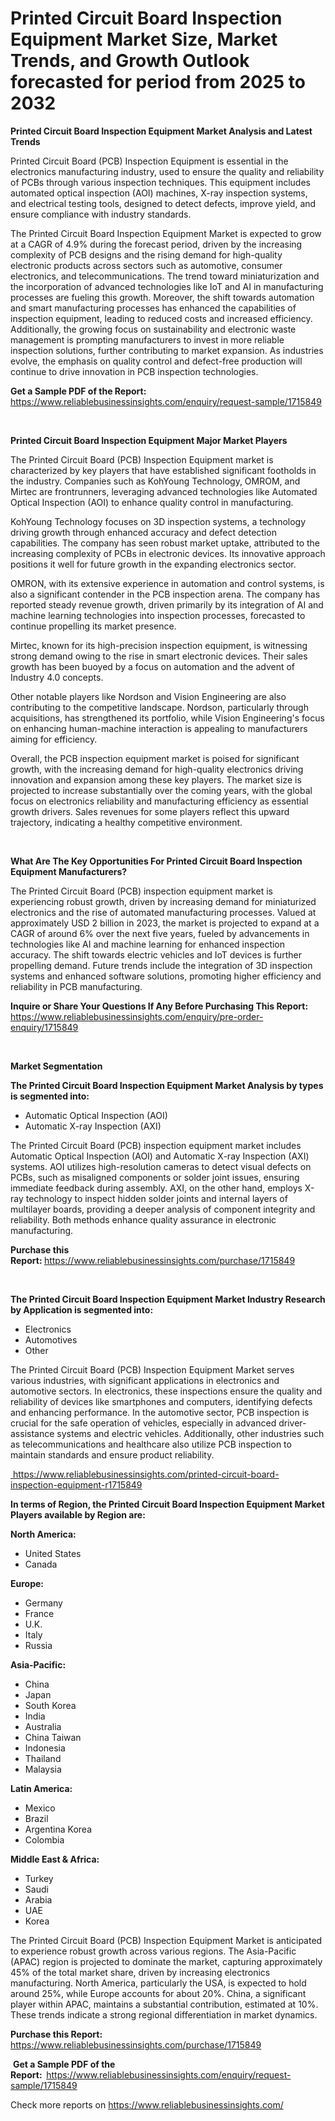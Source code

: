 <p><h1>Printed Circuit Board Inspection Equipment Market Size, Market Trends, and Growth Outlook forecasted for period from 2025 to 2032</h1></p><p><strong>Printed Circuit Board Inspection Equipment Market Analysis and Latest Trends</strong></p>
<p><p>Printed Circuit Board (PCB) Inspection Equipment is essential in the electronics manufacturing industry, used to ensure the quality and reliability of PCBs through various inspection techniques. This equipment includes automated optical inspection (AOI) machines, X-ray inspection systems, and electrical testing tools, designed to detect defects, improve yield, and ensure compliance with industry standards.</p><p>The Printed Circuit Board Inspection Equipment Market is expected to grow at a CAGR of 4.9% during the forecast period, driven by the increasing complexity of PCB designs and the rising demand for high-quality electronic products across sectors such as automotive, consumer electronics, and telecommunications. The trend toward miniaturization and the incorporation of advanced technologies like IoT and AI in manufacturing processes are fueling this growth. Moreover, the shift towards automation and smart manufacturing processes has enhanced the capabilities of inspection equipment, leading to reduced costs and increased efficiency. Additionally, the growing focus on sustainability and electronic waste management is prompting manufacturers to invest in more reliable inspection solutions, further contributing to market expansion. As industries evolve, the emphasis on quality control and defect-free production will continue to drive innovation in PCB inspection technologies.</p></p>
<p><strong>Get a Sample PDF of the Report:&nbsp;</strong> <a href="https://www.reliablebusinessinsights.com/enquiry/request-sample/1715849?utm_campaign=2534&utm_medium=2&utm_source=Github&utm_content=ia&utm_term=28032025&utm_id=printed-circuit-board-inspection-equipment">https://www.reliablebusinessinsights.com/enquiry/request-sample/1715849</a></p>
<p>&nbsp;</p>
<p><strong>Printed Circuit Board Inspection Equipment Major Market Players</strong></p>
<p><p>The Printed Circuit Board (PCB) Inspection Equipment market is characterized by key players that have established significant footholds in the industry. Companies such as KohYoung Technology, OMROM, and Mirtec are frontrunners, leveraging advanced technologies like Automated Optical Inspection (AOI) to enhance quality control in manufacturing.</p><p>KohYoung Technology focuses on 3D inspection systems, a technology driving growth through enhanced accuracy and defect detection capabilities. The company has seen robust market uptake, attributed to the increasing complexity of PCBs in electronic devices. Its innovative approach positions it well for future growth in the expanding electronics sector.</p><p>OMRON, with its extensive experience in automation and control systems, is also a significant contender in the PCB inspection arena. The company has reported steady revenue growth, driven primarily by its integration of AI and machine learning technologies into inspection processes, forecasted to continue propelling its market presence.</p><p>Mirtec, known for its high-precision inspection equipment, is witnessing strong demand owing to the rise in smart electronic devices. Their sales growth has been buoyed by a focus on automation and the advent of Industry 4.0 concepts.</p><p>Other notable players like Nordson and Vision Engineering are also contributing to the competitive landscape. Nordson, particularly through acquisitions, has strengthened its portfolio, while Vision Engineering's focus on enhancing human-machine interaction is appealing to manufacturers aiming for efficiency.</p><p>Overall, the PCB inspection equipment market is poised for significant growth, with the increasing demand for high-quality electronics driving innovation and expansion among these key players. The market size is projected to increase substantially over the coming years, with the global focus on electronics reliability and manufacturing efficiency as essential growth drivers. Sales revenues for some players reflect this upward trajectory, indicating a healthy competitive environment.</p></p>
<p>&nbsp;</p>
<p><strong>What Are The Key Opportunities For Printed Circuit Board Inspection Equipment Manufacturers?</strong></p>
<p><p>The Printed Circuit Board (PCB) inspection equipment market is experiencing robust growth, driven by increasing demand for miniaturized electronics and the rise of automated manufacturing processes. Valued at approximately USD 2 billion in 2023, the market is projected to expand at a CAGR of around 6% over the next five years, fueled by advancements in technologies like AI and machine learning for enhanced inspection accuracy. The shift towards electric vehicles and IoT devices is further propelling demand. Future trends include the integration of 3D inspection systems and enhanced software solutions, promoting higher efficiency and reliability in PCB manufacturing.</p></p>
<p><strong>Inquire or Share Your Questions If Any Before Purchasing This Report:</strong> <a href="https://www.reliablebusinessinsights.com/enquiry/pre-order-enquiry/1715849?utm_campaign=2534&utm_medium=2&utm_source=Github&utm_content=ia&utm_term=28032025&utm_id=printed-circuit-board-inspection-equipment">https://www.reliablebusinessinsights.com/enquiry/pre-order-enquiry/1715849</a></p>
<p>&nbsp;</p>
<p><strong>Market Segmentation</strong></p>
<p><strong>The Printed Circuit Board Inspection Equipment Market Analysis by types is segmented into:</strong></p>
<p><ul><li>Automatic Optical Inspection (AOI)</li><li>Automatic X-ray Inspection (AXI)</li></ul></p>
<p><p>The Printed Circuit Board (PCB) inspection equipment market includes Automatic Optical Inspection (AOI) and Automatic X-ray Inspection (AXI) systems. AOI utilizes high-resolution cameras to detect visual defects on PCBs, such as misaligned components or solder joint issues, ensuring immediate feedback during assembly. AXI, on the other hand, employs X-ray technology to inspect hidden solder joints and internal layers of multilayer boards, providing a deeper analysis of component integrity and reliability. Both methods enhance quality assurance in electronic manufacturing.</p></p>
<p><strong>Purchase this Report:&nbsp;</strong><a href="https://www.reliablebusinessinsights.com/purchase/1715849?utm_campaign=2534&utm_medium=2&utm_source=Github&utm_content=ia&utm_term=28032025&utm_id=printed-circuit-board-inspection-equipment">https://www.reliablebusinessinsights.com/purchase/1715849</a></p>
<p>&nbsp;</p>
<p><strong>The Printed Circuit Board Inspection Equipment Market Industry Research by Application is segmented into:</strong></p>
<p><ul><li>Electronics</li><li>Automotives</li><li>Other</li></ul></p>
<p><p>The Printed Circuit Board (PCB) Inspection Equipment Market serves various industries, with significant applications in electronics and automotive sectors. In electronics, these inspections ensure the quality and reliability of devices like smartphones and computers, identifying defects and enhancing performance. In the automotive sector, PCB inspection is crucial for the safe operation of vehicles, especially in advanced driver-assistance systems and electric vehicles. Additionally, other industries such as telecommunications and healthcare also utilize PCB inspection to maintain standards and ensure product reliability.</p></p>
<p><a href="https://www.reliablebusinessinsights.com/printed-circuit-board-inspection-equipment-r1715849?utm_campaign=2534&utm_medium=2&utm_source=Github&utm_content=ia&utm_term=28032025&utm_id=printed-circuit-board-inspection-equipment">&nbsp;https://www.reliablebusinessinsights.com/printed-circuit-board-inspection-equipment-r1715849</a></p>
<p><strong>In terms of Region, the Printed Circuit Board Inspection Equipment Market Players available by Region are:</strong></p>
<p>
    <p> <strong> North America: </strong>
        <ul>
            <li>United States</li>
            <li>Canada</li>
        </ul>
        </p> 
    <p> <strong> Europe: </strong>
        <ul>
            <li>Germany</li>
            <li>France</li>
            <li>U.K.</li>
            <li>Italy</li>
            <li>Russia</li>
        </ul>
        </p> 
    <p> <strong> Asia-Pacific: </strong>
        <ul>
            <li>China</li>
            <li>Japan</li>
            <li>South Korea</li>
            <li>India</li>
            <li>Australia</li>
            <li>China Taiwan</li>
            <li>Indonesia</li>
            <li>Thailand</li>
            <li>Malaysia</li>
        </ul>
        </p> 
    <p> <strong> Latin America: </strong>
        <ul>
            <li>Mexico</li>
            <li>Brazil</li>
            <li>Argentina Korea</li>
            <li>Colombia</li>
        </ul>
        </p> 
    <p> <strong> Middle East & Africa: </strong>
        <ul>
            <li>Turkey</li>
            <li>Saudi</li>
            <li>Arabia</li>
            <li>UAE</li>
            <li>Korea</li>
        </ul>
    </p>
    </p>
<p><p>The Printed Circuit Board (PCB) Inspection Equipment Market is anticipated to experience robust growth across various regions. The Asia-Pacific (APAC) region is projected to dominate the market, capturing approximately 45% of the total market share, driven by increasing electronics manufacturing. North America, particularly the USA, is expected to hold around 25%, while Europe accounts for about 20%. China, a significant player within APAC, maintains a substantial contribution, estimated at 10%. These trends indicate a strong regional differentiation in market dynamics.</p></p>
<p><strong>Purchase this Report: </strong><a href="https://www.reliablebusinessinsights.com/purchase/1715849?utm_campaign=2534&utm_medium=2&utm_source=Github&utm_content=ia&utm_term=28032025&utm_id=printed-circuit-board-inspection-equipment">https://www.reliablebusinessinsights.com/purchase/1715849</a></p>
<p>&nbsp;<strong>Get a Sample PDF of the Report:&nbsp;&nbsp;</strong><a href="https://www.reliablebusinessinsights.com/enquiry/request-sample/1715849?utm_campaign=2534&utm_medium=2&utm_source=Github&utm_content=ia&utm_term=28032025&utm_id=printed-circuit-board-inspection-equipment">https://www.reliablebusinessinsights.com/enquiry/request-sample/1715849</a></p>
<p><strong></strong></p>
<p>Check more reports on <a href="https://www.reliablebusinessinsights.com/?utm_campaign=2534&utm_medium=2&utm_source=Github&utm_content=ia&utm_term=28032025&utm_id=printed-circuit-board-inspection-equipment">https://www.reliablebusinessinsights.com/</a></p>